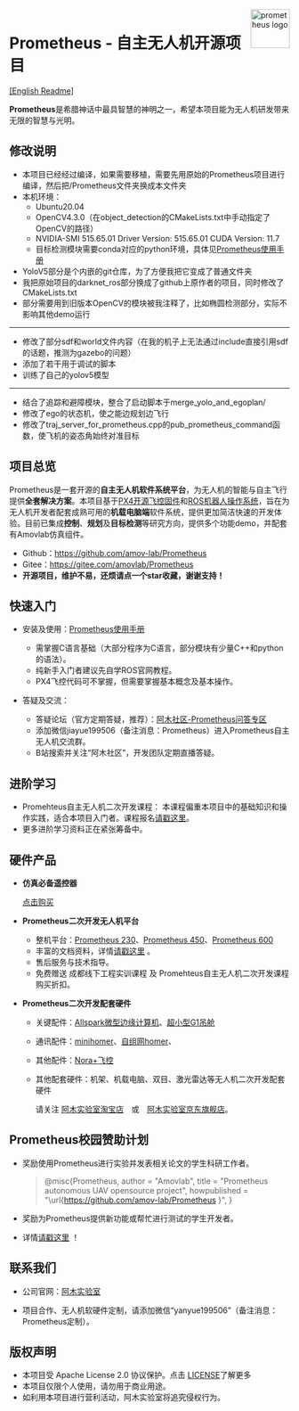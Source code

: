 <img src="https://z3.ax1x.com/2021/05/05/gKVnHJ.png" alt="prometheus logo" align="right" height="70" />

# Prometheus - 自主无人机开源项目

[[English Readme]](https://github.com/amov-lab/Prometheus/blob/master/README_EN.md)

**Prometheus**是希腊神话中最具智慧的神明之一，希望本项目能为无人机研发带来无限的智慧与光明。

## 修改说明
- 本项目已经经过编译，如果需要移植，需要先用原始的Prometheus项目进行编译，然后把/Prometheus文件夹换成本文件夹
- 本机环境：
  - Ubuntu20.04
  - OpenCV4.3.0（在object_detection的CMakeLists.txt中手动指定了OpenCV的路径）
  - NVIDIA-SMI 515.65.01    Driver Version: 515.65.01    CUDA Version: 11.7
  - 目标检测模块需要conda对应的python环境，具体见[Prometheus使用手册](https://wiki.amovlab.com/public/prometheus-wiki/)
- YoloV5部分是个内嵌的git仓库，为了方便我把它变成了普通文件夹
- 我把原始项目的darknet_ros部分换成了github上原作者的项目，同时修改了CMakeLists.txt
- 部分需要用到旧版本OpenCV的模块被我注释了，比如椭圆检测部分，实际不影响其他demo运行
***
- 修改了部分sdf和world文件内容（在我的机子上无法通过include直接引用sdf的话题，推测为gazebo的问题）
- 添加了若干用于调试的脚本
- 训练了自己的yolov5模型
***
- 结合了追踪和避障模块，整合了启动脚本于merge_yolo_and_egoplan/
- 修改了ego的状态机，使之能边规划边飞行
- 修改了traj_server_for_prometheus.cpp的pub_prometheus_command函数，使飞机的姿态角始终对准目标


## 项目总览

Prometheus是一套开源的**自主无人机软件系统平台**，为无人机的智能与自主飞行提供**全套解决方案**。本项目基于[PX4开源飞控固件](https://docs.px4.io/main/zh/index.html)和[ROS机器人操作系统](https://wiki.ros.org/)，旨在为无人机开发者配套成熟可用的**机载电脑端**软件系统，提供更加简洁快速的开发体验。目前已集成**控制**、**规划**及**目标检测**等研究方向，提供多个功能demo，并配套有Amovlab仿真组件。

 - Github：https://github.com/amov-lab/Prometheus
 - Gitee：https://gitee.com/amovlab/Prometheus
 - **开源项目，维护不易，还烦请点一个star收藏，谢谢支持！**

## 快速入门

 - 安装及使用：[Prometheus使用手册](https://wiki.amovlab.com/public/prometheus-wiki/)
    - 需掌握C语言基础（大部分程序为C语言，部分模块有少量C++和python的语法）。
    - 纯新手入门者建议先自学ROS官网教程。
    - PX4飞控代码可不掌握，但需要掌握基本概念及基本操作。

 - 答疑及交流：
    - 答疑论坛（官方定期答疑，推荐）：[阿木社区-Prometheus问答专区](https://bbs.amovlab.com/forum.php?mod=forumdisplay&fid=101)
    - 添加微信jiayue199506（备注消息：Prometheus）进入Prometheus自主无人机交流群。
    - B站搜索并关注“阿木社区”，开发团队定期直播答疑。

## 进阶学习

 - Promehteus自主无人机二次开发课程： 本课程偏重本项目中的基础知识和操作实践，适合本项目入门者。课程报名[请戳这里](https://bbs.amovlab.com/plugin.php?id=zhanmishu_video:video&mod=video&cid=43)。
 - 更多进阶学习资料正在紧张筹备中。

## 硬件产品

- **仿真必备遥控器**

  [点击购买](https://item.taobao.com/item.htm?spm=a1z10.5-c-s.w4002-22617251051.13.2ffa3e75uvfxuB&id=612837659406)

- **Prometheus二次开发无人机平台**   

  - 整机平台：[Prometheus  230](https://mp.weixin.qq.com/s/Tc1VPPGdA3-rw1glKwjIRg)、[Prometheus 450](https://mp.weixin.qq.com/s/LdtmLQ2eYUwg-pRklMXL8w)、[Prometheus  600](https://mp.weixin.qq.com/s/LgHU2E34d37wiX2jcgSPPA)
  - 丰富的文档资料，详情[请戳这里](https://wiki.amovlab.com/public/prometheuswiki/) 。
  - 售后服务与技术指导。
  - 免费赠送 成都线下工程实训课程 及 Promehteus自主无人机二次开发课程购买折扣。

- **Prometheus二次开发配套硬件**   

  - 关键配件：[Allspark微型边缘计算机](https://mp.weixin.qq.com/s/EF7wRWPuazYwUlXaUr2g_Q)、[超小型G1吊舱](https://mp.weixin.qq.com/s/ddtYEVJkY8TpH47NjUxKXQ)

  - 通讯配件：[minihomer](https://mp.weixin.qq.com/s/7sasXY_8S1DqYsrgs0U5NA)、[自组网homer](https://mp.weixin.qq.com/s/5ap0EeeWdk4IcDGNv1IaZw)、

  - 其他配件：[Nora+飞控](https://item.taobao.com/item.htm?spm=a1z10.5-c-s.w4002-22617251051.24.73186f33qJobSF&id=676347508327)

  - 其他配套硬件：机架、机载电脑、双目、激光雷达等无人机二次开发配套硬件

    请关注 [阿木实验室淘宝店](https://shop142114972.taobao.com/?spm=a230r.7195193.1997079397.2.67d03d8dJQgFRW)　或　[阿木实验室京东旗舰店](https://mall.jd.com/index-10260560.html?from=pc)。

## Prometheus校园赞助计划
 - 奖励使用Prometheus进行实验并发表相关论文的学生科研工作者。
 
   > @misc{Prometheus, author = "Amovlab", title = "Prometheus autonomous UAV opensource project", howpublished = "\url{https://github.com/amov-lab/Prometheus }", } 
 
 - 奖励为Prometheus提供新功能或帮忙进行测试的学生开发者。

- 详情[请戳这里](https://mp.weixin.qq.com/s/zU-iXMKh0An-v6vZXH_Rmg) ！

## 联系我们

- 公司官网：[阿木实验室](https://www.amovlab.com)

- 项目合作、无人机软硬件定制，请添加微信“yanyue199506”（备注消息：Prometheus定制）。

## 版权声明

 - 本项目受 Apache License 2.0 协议保护。点击 [LICENSE](https://wiki.amovlab.com/public/prometheus-wiki/Prometheus-%E8%87%AA%E4%B8%BB%E6%97%A0%E4%BA%BA%E6%9C%BA%E5%BC%80%E6%BA%90%E9%A1%B9%E7%9B%AE/%E5%BC%80%E6%BA%90License%E5%8F%8A%E7%89%88%E6%9D%83%E5%A3%B0%E6%98%8E.html)了解更多
 - 本项目仅限个人使用，请勿用于商业用途。
 - 如利用本项目进行营利活动，阿木实验室将追究侵权行为。
